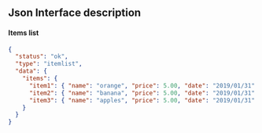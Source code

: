 
## Json Interface description

#### Items list

```json
{
  "status": "ok",
  "type": "itemlist",
  "data": {
    "items": {
      "item1": { "name": "orange", "price": 5.00, "date": "2019/01/31" },
      "item2": { "name": "banana", "price": 5.00, "date": "2019/01/31" },
      "item3": { "name": "apples", "price": 5.00, "date": "2019/01/31" }
    }
  }
}
```

